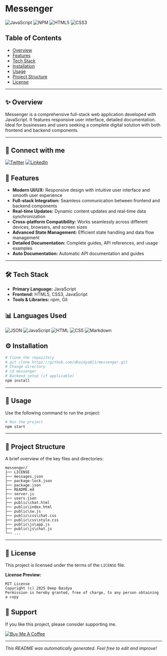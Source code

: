 # Messenger

![JavaScript](https://img.shields.io/badge/JavaScript-323330?style=for-the-badge&logo=javascript&logoColor=F7DF1E) ![NPM](https://img.shields.io/badge/npm-CB3837?style=for-the-badge&logo=npm&logoColor=white) ![HTML5](https://img.shields.io/badge/HTML5-E34F26?style=for-the-badge&logo=html5&logoColor=white) ![CSS3](https://img.shields.io/badge/CSS3-1572B6?style=for-the-badge&logo=css3&logoColor=white)


## Table of Contents
- [Overview](#-overview)
- [Features](#-features)
- [Tech Stack](#-tech-stack)
- [Installation](#-installation)
- [Usage](#-usage)
- [Project Structure](#-project-structure)
- [License](#-license)


---

## ✨ Overview

Messenger is a comprehensive full-stack web application developed with JavaScript. It features responsive user interface, detailed documentation. Ideal for businesses and users seeking a complete digital solution with both frontend and backend components.

---


## 🔗 Connect with me

[![Twitter](https://img.shields.io/badge/Twitter-%231DA1F2?style=for-the-badge&logo=Twitter&logoColor=white)](https://twitter.com/dbaidya811) [![LinkedIn](https://img.shields.io/badge/LinkedIn-%230077B5?style=for-the-badge&logo=linkedin&logoColor=white)](https://www.linkedin.com/in/dbaidya811)


## 🚀 Features

- **Modern UI/UX:** Responsive design with intuitive user interface and smooth user experience
- **Full-stack Integration:** Seamless communication between frontend and backend components
- **Real-time Updates:** Dynamic content updates and real-time data synchronization
- **Cross-platform Compatibility:** Works seamlessly across different devices, browsers, and screen sizes
- **Advanced State Management:** Efficient state handling and data flow management
- **Detailed Documentation:** Complete guides, API references, and usage examples
- **Auto Documentation:** Automatic API documentation and guides

---

## 🛠️ Tech Stack

- **Primary Language:** JavaScript
- **Frontend:** HTML5, CSS3, JavaScript
- **Tools & Libraries:** npm, Git

## 📊 Languages Used

![JSON](https://img.shields.io/badge/JSON-30.8%25-blue?style=for-the-badge) ![JavaScript](https://img.shields.io/badge/JavaScript-30.8%25-blue?style=for-the-badge) ![HTML](https://img.shields.io/badge/HTML-15.4%25-blue?style=for-the-badge) ![CSS](https://img.shields.io/badge/CSS-15.4%25-blue?style=for-the-badge) ![Markdown](https://img.shields.io/badge/Markdown-7.7%25-blue?style=for-the-badge) 


## ⚙️ Installation

```bash
# Clone the repository
# git clone https://github.com/dbaidya811/messenger.git
# Change directory
# cd messenger
# Backend setup (if applicable)
npm install
```

---

## 🏃 Usage

Use the following command to run the project:

```bash
# Run the project
npm start
```

---

## 📂 Project Structure

A brief overview of the key files and directories:
```
messenger/
├── LICENSE
├── messages.json
├── package-lock.json
├── package.json
├── README.md
├── server.js
├── users.json
├── public\chat.html
├── public\index.html
├── public\sw.js
├── public\css\chat.css
├── public\css\style.css
├── public\js\app.js
├── public\js\chat.js
└── ...
```

---

## 📄 License

This project is licensed under the terms of the `LICENSE` file.

**License Preview:**
```
MIT License
Copyright (c) 2025 Deep Baidya
Permission is hereby granted, free of charge, to any person obtaining a copy
```


## 🙏 Support

If you like this project, please consider supporting me.

[![Buy Me A Coffee](https://img.shields.io/badge/Buy_Me_A_Coffee-%23FFDD00?style=for-the-badge&logo=buy-me-a-coffee&logoColor=black)](https://www.buymeacoffee.com/dbaidya811e)

---

*This README was automatically generated. Feel free to edit and improve!*
